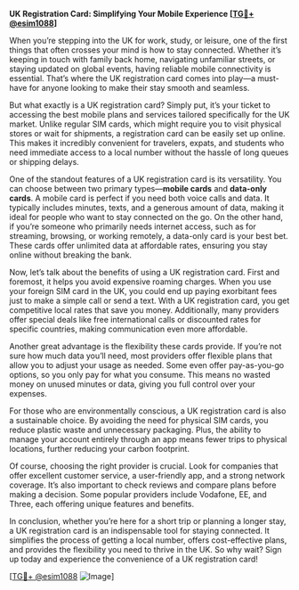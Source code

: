 **UK Registration Card: Simplifying Your Mobile Experience [[TG💪+ @esim1088](https://t.me/s/esim1088)]**

When you’re stepping into the UK for work, study, or leisure, one of the first things that often crosses your mind is how to stay connected. Whether it’s keeping in touch with family back home, navigating unfamiliar streets, or staying updated on global events, having reliable mobile connectivity is essential. That’s where the UK registration card comes into play—a must-have for anyone looking to make their stay smooth and seamless.

But what exactly is a UK registration card? Simply put, it’s your ticket to accessing the best mobile plans and services tailored specifically for the UK market. Unlike regular SIM cards, which might require you to visit physical stores or wait for shipments, a registration card can be easily set up online. This makes it incredibly convenient for travelers, expats, and students who need immediate access to a local number without the hassle of long queues or shipping delays.

One of the standout features of a UK registration card is its versatility. You can choose between two primary types—**mobile cards** and **data-only cards**. A mobile card is perfect if you need both voice calls and data. It typically includes minutes, texts, and a generous amount of data, making it ideal for people who want to stay connected on the go. On the other hand, if you’re someone who primarily needs internet access, such as for streaming, browsing, or working remotely, a data-only card is your best bet. These cards offer unlimited data at affordable rates, ensuring you stay online without breaking the bank.

Now, let’s talk about the benefits of using a UK registration card. First and foremost, it helps you avoid expensive roaming charges. When you use your foreign SIM card in the UK, you could end up paying exorbitant fees just to make a simple call or send a text. With a UK registration card, you get competitive local rates that save you money. Additionally, many providers offer special deals like free international calls or discounted rates for specific countries, making communication even more affordable.

Another great advantage is the flexibility these cards provide. If you’re not sure how much data you’ll need, most providers offer flexible plans that allow you to adjust your usage as needed. Some even offer pay-as-you-go options, so you only pay for what you consume. This means no wasted money on unused minutes or data, giving you full control over your expenses.

For those who are environmentally conscious, a UK registration card is also a sustainable choice. By avoiding the need for physical SIM cards, you reduce plastic waste and unnecessary packaging. Plus, the ability to manage your account entirely through an app means fewer trips to physical locations, further reducing your carbon footprint.

Of course, choosing the right provider is crucial. Look for companies that offer excellent customer service, a user-friendly app, and a strong network coverage. It’s also important to check reviews and compare plans before making a decision. Some popular providers include Vodafone, EE, and Three, each offering unique features and benefits.

In conclusion, whether you’re here for a short trip or planning a longer stay, a UK registration card is an indispensable tool for staying connected. It simplifies the process of getting a local number, offers cost-effective plans, and provides the flexibility you need to thrive in the UK. So why wait? Sign up today and experience the convenience of a UK registration card!

[[TG💪+ @esim1088](https://t.me/s/esim1088) ![Image](https://i.postimg.cc/Y0z9fWf4/image.png)]